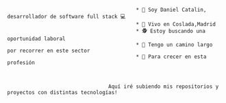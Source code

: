                                               * 👋 Soy Daniel Catalin, desarrollador de software full stack 💻
                                              * 🏡 Vivo en Coslada,Madrid
                                              * 🕵 Estoy buscando una oportunidad laboral
                                              * 👣 Tengo un camino largo por recorrer en este sector
                                              * 🌱 Para crecer en esta profesión



                                     Aquí iré subiendo mis repositorios y proyectos con distintas tecnologías!
